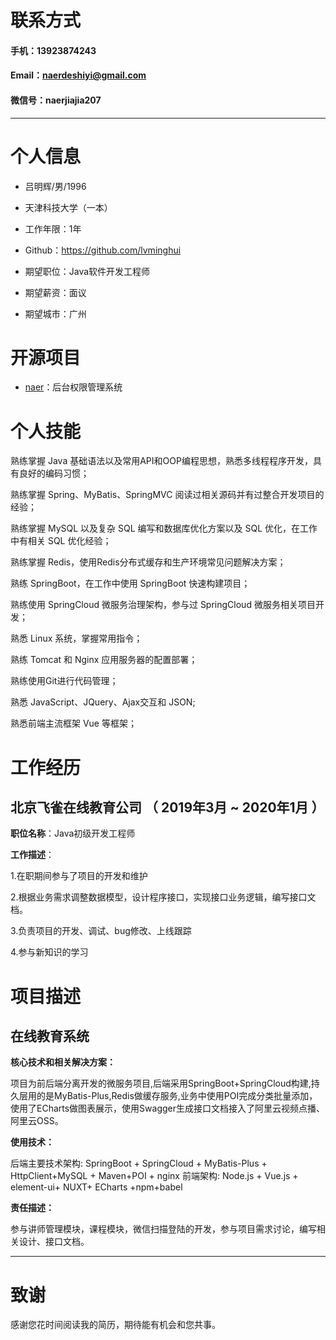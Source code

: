 # 联系方式

#### 手机：13923874243

#### Email：naerdeshiyi@gmail.com

#### 微信号：naerjiajia207

---

# 个人信息

 - 吕明辉/男/1996
 - 天津科技大学（一本） 
 - 工作年限：1年
 - Github：https://github.com/lvminghui 

 - 期望职位：Java软件开发工程师
 - 期望薪资：面议
 - 期望城市：广州

# 开源项目

 - [naer](https://github.com/lvminghui/naer--SpringBoot-learning)：后台权限管理系统

# 个人技能

熟练掌握 Java 基础语法以及常用API和OOP编程思想，熟悉多线程程序开发，具有良好的编码习惯；

熟练掌握 Spring、MyBatis、SpringMVC 阅读过相关源码并有过整合开发项目的经验；

熟练掌握 MySQL 以及复杂 SQL 编写和数据库优化方案以及 SQL 优化，在工作中有相关 SQL 优化经验；  

熟练掌握 Redis，使用Redis分布式缓存和生产环境常见问题解决方案；

熟练 SpringBoot，在工作中使用 SpringBoot 快速构建项目；

熟练使用 SpringCloud 微服务治理架构，参与过 SpringCloud 微服务相关项目开发；

熟悉 Linux 系统，掌握常用指令；

熟练 Tomcat 和 Nginx 应用服务器的配置部署；

熟练使用Git进行代码管理；

熟悉 JavaScript、JQuery、Ajax交互和 JSON;

熟悉前端主流框架 Vue 等框架；

# 工作经历

## 北京飞雀在线教育公司 （ 2019年3月 ~ 2020年1月 ）

**职位名称**：Java初级开发工程师 

**工作描述**：

1.在职期间参与了项目的开发和维护 

2.根据业务需求调整数据模型，设计程序接口，实现接口业务逻辑，编写接口文档。 

3.负责项目的开发、调试、bug修改、上线跟踪

4.参与新知识的学习

# 项目描述

## 在线教育系统

**核心技术和相关解决方案：**

项目为前后端分离开发的微服务项目,后端采用SpringBoot+SpringCloud构建,持久层用的是MyBatis-Plus,Redis做缓存服务,业务中使用POI完成分类批量添加，使用了ECharts做图表展示，使用Swagger生成接口文档接入了阿里云视频点播、阿里云OSS。

**使用技术：**

后端主要技术架构: SpringBoot + SpringCloud + MyBatis-Plus + HttpClient+MySQL + Maven+POI + nginx
前端架构: Node.js + Vue.js + element-ui+ NUXT+ ECharts +npm+babel 

**责任描述：**

参与讲师管理模块，课程模块，微信扫描登陆的开发，参与项目需求讨论，编写相关设计、接口文档。

---

# 致谢

感谢您花时间阅读我的简历，期待能有机会和您共事。
